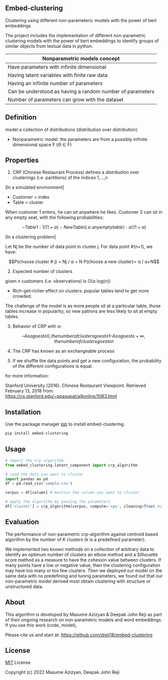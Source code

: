 ## Embed-clustering

Clustering using different non-parameteric models with the power of bert embeddings

The project includes the implementation of different non-parametric clustering models with the power of bert embeddings to identify groups of similar objects from textual data in python.

| Nonparametric models concept |
|---|
| Have parameters with infinite dimensional | 
| Having latent variables with finite raw data | 
| Having an infinite number of parameters | 
| Can be understood as having a random number of parameters | 
| Number of parameters can grow with the dataset | 

## Definition
model a collection of distributions (distribution over distribution)

- Nonparametric model: the parameters are from a possibly infinite dimensional space F (Θ ∈ F)

## Properties
1. CRP (Chinese Restaurant Process) defines a distribution over clusterings (i.e. partitions) of the indices 1,…,n

[In a simulated environment]
- Customer = index
- Table = cluster

When customer 1 enters, he can sit anywhere he likes. Customer 2 can sit in any empty seat, with the following probabilities:
```math
- Table 1 : 1 / (1 + α)
- New Table (i.e. any empty table) : α / (1 + α)
```


[In a clustering problem]

Let Nj be the number of data point in cluster j. For data point #(n+1), we have: 

```math
P(choose cluster # j) = Nj / α + N

P(choose a new cluster)= α / α+N
```

2. Expected number of clusters 

given n customers (i.e. observations) is O(α log(n))
- Rich-get-richer effect on clusters: popular tables tend to get more crowded.

The challenge of the model is as more people sit at a particular table, those tables increase in popularity, so new patrons are less likely to sit at empty tables.

3. Behavior of CRP with α:
```math
– As α goes to 0, the number of clusters goes to 1
– As α goes to +∞, the number of clusters goes to n
```

4. The CRP has known as an exchangeable process

5. If we shuffle the data points and get a new configuration, the probability of the different configurations is equal.


for more information:

Stanford University (2016). Chinese Restaurant Viewpoint. Retrieved February 13, 2018 from: https://cs.stanford.edu/~ppasupat/a9online/1083.html


## Installation

Use the package manager [pip](https://pip.pypa.io/en/stable/) to install embed-clustering.

```bash
pip install embed-clustering
```

## Usage

```python
# import the crp algorithm
from embed_clustering.latent_component import crp_algorithm

# read the data you want to cluster
import pandas as pd
df = pd.read_csv('sample.csv')

corpus = df[column] # mention the column you want to cluster

# apply the algorithm by passing the parameters
df['cluster'] = crp_algorithm(corpus, compute='cpu', cleaning=True) #if you have gpu, compute='cuda', if you doesn't wish to clean the text before clustering you can flag cleaning=False

```
## Evaluation
The performance of non-parametric crp-algorithm against centroid based algorithm by the number of K clusters (k is a predefined parameter). 

We implemented two known methods on a collection of arbitrary data to identify an optimum number of clusters an elbow method and a Silhouette score method as a measure to have the cohesion value between clusters. If many points have a low or negative value, then the clustering configuration may have too many or too few clusters. Then we deployed our model on the same data with no predefining and tuning parameters, we found out that our non-parametric model derived most obtain clustering with structure or unstructured data.


## About
This algorithm is developed by Masume Azizyan & Deepak John Reji as part of their ongoing research on non-parametric models and word embeddings. If you use this work (code, model),

Please cite us and start at: https://github.com/dreji18/embed-clustering

## License
[MIT](https://choosealicense.com/licenses/mit/) License

Copyright (c) 2022 Masume Azizyan, Deepak John Reji
